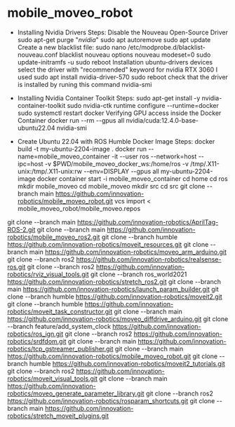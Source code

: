 # mobile_moveo_robot
- Installing Nvidia Drivers
Steps:
Disable the Nouveau Open-Source Driver
sudo apt-get purge "*nvidia*"
sudo apt autoremove
sudo apt update
Create a new blacklist file: 
sudo nano /etc/modprobe.d/blacklist-nouveau.conf
blacklist nouveau
options nouveau modeset=0
sudo update-initramfs -u
sudo reboot
Installation
ubuntu-drivers devices
select the driver with "recommended" keyword for nvidia RTX 3060 I used
sudo apt install nvidia-driver-570
sudo reboot
check that the driver is installed by runing this command
nvidia-smi

- Installing Nvidia Container Toolkit
Steps:
sudo apt-get install -y nvidia-container-toolkit
sudo nvidia-ctk runtime configure --runtime=docker
sudo systemctl restart docker
Verifying GPU access inside the Docker Container
docker run --rm --gpus all nvidia/cuda:12.4.0-base-ubuntu22.04 nvidia-smi

- Create Ubuntu 22.04 with ROS Humble Docker Image
Steps:
docker build -t my-ubuntu-2204-image .
docker run --name=mobile_moveo_container -it --user ros --network=host --ipc=host -v $PWD/mobile_moveo_docker_ws:/home/ros -v /tmp/.X11-unix:/tmp/.X11-unix:rw --env=DISPLAY --gpus all my-ubuntu-2204-image
docker container start -i mobile_moveo_container
cd home
cd ros
mkdir mobile_moveo
cd mobile_moveo
mkdir src
cd src
git clone --branch main https://github.com/innovation-robotics/mobile_moveo_robot.git
vcs import < mobile_moveo_robot/mobile_moveo.repos

git clone --branch main https://github.com/innovation-robotics/AprilTag-ROS-2.git
git clone --branch main https://github.com/innovation-robotics/mobile_moveo_ros2.git
git clone --branch humble https://github.com/innovation-robotics/moveit_resources.git
git clone --branch main https://github.com/innovation-robotics/moveo_arm_arduino.git
git clone --branch ros2 https://github.com/innovation-robotics/realsense-ros.git
git clone --branch ros2 https://github.com/innovation-robotics/rviz_visual_tools.git
git clone --branch ros_world2021 https://github.com/innovation-robotics/stretch_ros2.git
git clone --branch main https://github.com/innovation-robotics/launch_param_builder.git
git clone --branch humble https://github.com/innovation-robotics/moveit2.git
git clone --branch humble https://github.com/innovation-robotics/moveit_task_constructor.git
git clone --branch main https://github.com/innovation-robotics/moveo_diffdrive_arduino.git
git clone --branch feature/add_system_clock https://github.com/innovation-robotics/ros_ign.git
git clone --branch ros2 https://github.com/innovation-robotics/srdfdom.git
git clone --branch main https://github.com/innovation-robotics/tcp_gstreamer_publisher.git
git clone --branch main https://github.com/innovation-robotics/mobile_moveo_robot.git
git clone --branch humble https://github.com/innovation-robotics/moveit2_tutorials.git
git clone --branch ros2 https://github.com/innovation-robotics/moveit_visual_tools.git
git clone --branch main https://github.com/innovation-robotics/moveo_generate_parameter_library.git
git clone --branch ros2 https://github.com/innovation-robotics/rosparam_shortcuts.git
git clone --branch main https://github.com/innovation-robotics/stretch_moveit_plugins.git

